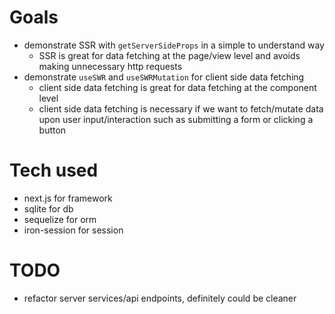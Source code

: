 # Goals
- demonstrate SSR with `getServerSideProps` in a simple to understand way
    - SSR is great for data fetching at the page/view level and avoids making unnecessary http requests
- demonstrate `useSWR` and `useSWRMutation` for client side data fetching
    - client side data fetching is great for data fetching at the component level
    - client side data fetching is necessary if we want to fetch/mutate data upon user input/interaction such as submitting a form or clicking a button

# Tech used
- next.js for framework
- sqlite for db
- sequelize for orm
- iron-session for session
# TODO
- refactor server services/api endpoints, definitely could be cleaner

